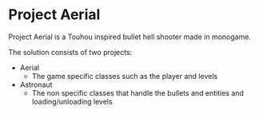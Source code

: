 # Project Aerial
 
Project Aerial is a Touhou inspired bullet hell shooter made in monogame. 

The solution consists of two projects:

- Aerial
  - The game specific classes such as the player and levels
- Astronaut
  - The non specific classes that handle the bullets and entities and loading/unloading levels
 
